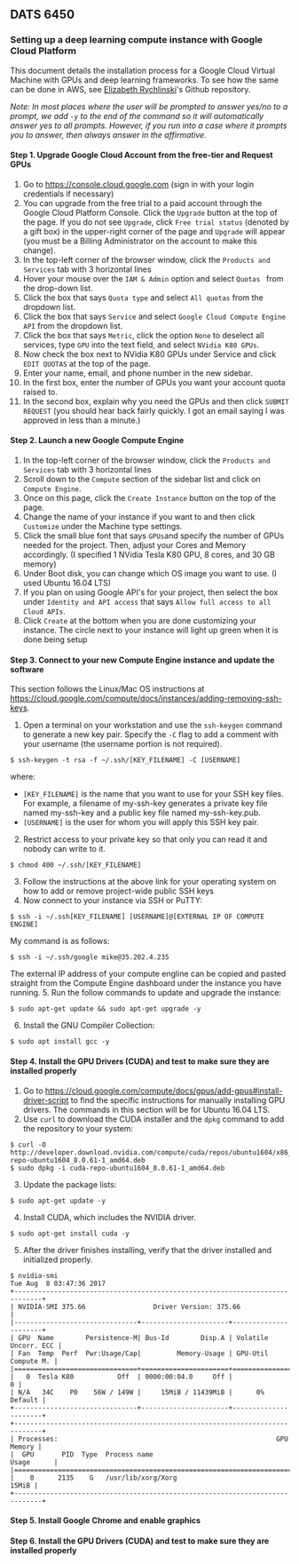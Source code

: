 ## DATS 6450
### Setting up a deep learning compute instance with Google Cloud Platform

This document details the installation process for a Google Cloud Virtual Machine with GPUs and deep learning frameworks. 
To see how the same can be done in AWS, see [Elizabeth Rychlinski](https://github.com/ERych/CC-Summer17/blob/master/Project-Phase1.md)'s
Github repository.

*Note: In most places where the user will be prompted to answer yes/no to a prompt, we add `-y` to the end of the command so it will automatically answer yes to all prompts. However, if you run into a case where it prompts you to answer, then always answer in the affirmative.*

#### Step 1. Upgrade Google Cloud Account from the free-tier and Request GPUs
1. Go to https://console.cloud.google.com (sign in with your login credentials if necessary)
2. You can upgrade from the free trial to a paid account through the Google Cloud Platform Console. Click the `Upgrade` button at the top of the page. If you do not see `Upgrade`, click `Free trial status` (denoted by a gift box) in the upper-right corner of the page and `Upgrade` will appear (you must be a Billing Administrator on the account to make this change).
3. In the top-left corner of the browser window, click the `Products and Services` tab with 3 horizontal lines
4. Hover your mouse over the `IAM & Admin` option and select `Quotas ` from the drop-down list. 
5. Click the box that says `Quota type` and select `All quotas` from the dropdown list. 
6. Click the box that says `Service` and select `Google Cloud Compute Engine API` from the dropdown list. 
7. Click the box that says `Metric`, click the option `None` to deselect all services, type `GPU` into the text field, and select `NVidia K80 GPUs`. 
8. Now check the box next to NVidia K80 GPUs under Service and click `EDIT QUOTAS` at the top of the page. 
9. Enter your name, email, and phone number in the new sidebar.
10. In the first box, enter the number of GPUs you want your account quota raised to. 
11. In the second box, explain why you need the GPUs and then click `SUBMIT REQUEST` (you should hear back fairly quickly. I got an email saying I was approved in less than a minute.)

#### Step 2. Launch a new Google Compute Engine
1. In the top-left corner of the browser window, click the `Products and Services` tab with 3 horizontal lines
2. Scroll down to the `Compute` section of the sidebar list and click on `Compute Engine`.
3. Once on this page, click the `Create Instance` button on the top of the page. 
4. Change the name of your instance if you want to and then click `Customize` under the Machine type settings. 
5. Click the small blue font that says `GPUs`and specify the number of GPUs needed for the project. Then, adjust your Cores and Memory accordingly. (I specified 1 NVidia Tesla K80 GPU, 8 cores, and 30 GB memory)
6. Under Boot disk, you can change which OS image you want to use. (I used Ubuntu 16.04 LTS)
7. If you plan on using Google API's for your project, then select the box under `Identity and API access` that says `Allow full access to all Cloud APIs`.
8. Click `Create` at the bottom when you are done customizing your instance. 
The circle next to your instance will light up green when it is done being setup

#### Step 3. Connect to your new Compute Engine instance and update the software
This section follows the Linux/Mac OS instructions at https://cloud.google.com/compute/docs/instances/adding-removing-ssh-keys.
1. Open a terminal on your workstation and use the `ssh-keygen` command to generate a new key pair. Specify the `-C` flag to add a comment with your username (the username portion is not required).
```
$ ssh-keygen -t rsa -f ~/.ssh/[KEY_FILENAME] -C [USERNAME]
```
where: 
- `[KEY_FILENAME]` is the name that you want to use for your SSH key files. For example, a filename of my-ssh-key generates a private key file named my-ssh-key and a public key file named my-ssh-key.pub.
- `[USERNAME]` is the user for whom you will apply this SSH key pair.
2. Restrict access to your private key so that only you can read it and nobody can write to it.
```
$ chmod 400 ~/.ssh/[KEY_FILENAME]
```
3. Follow the instructions at the above link for your operating system on how to add or remove project-wide public SSH keys
4. Now connect to your instance via SSH or PuTTY: 
```
$ ssh -i ~/.ssh[KEY_FILENAME] [USERNAME]@[EXTERNAL IP OF COMPUTE ENGINE]
```
My command is as follows: 
```
$ ssh -i ~/.ssh/google mike@35.202.4.235
```
The external IP address of your compute engline can be copied and pasted straight from the Compute Engine dashboard under the instance you have running. 
5. Run the follow commands to update and upgrade the instance: 
```
$ sudo apt-get update && sudo apt-get upgrade -y
```
6. Install the GNU Compiler Collection: 
```
$ sudo apt install gcc -y
```

#### Step 4. Install the GPU Drivers (CUDA) and test to make sure they are installed properly
1. Go to https://cloud.google.com/compute/docs/gpus/add-gpus#install-driver-script to find the specific instructions for manually installing GPU drivers. The commands in this section will be for Ubuntu 16.04 LTS. 
2. Use `curl` to download the CUDA installer and the `dpkg` command to add the repository to your system:
```
$ curl -O http://developer.download.nvidia.com/compute/cuda/repos/ubuntu1604/x86_64/cuda-repo-ubuntu1604_8.0.61-1_amd64.deb
$ sudo dpkg -i cuda-repo-ubuntu1604_8.0.61-1_amd64.deb
```
3. Update the package lists:
```
$ sudo apt-get update -y
```
4. Install CUDA, which includes the NVIDIA driver.
```
$ sudo apt-get install cuda -y
```
5. After the driver finishes installing, verify that the driver installed and initialized properly.
```
$ nvidia-smi
Tue Aug  8 03:47:36 2017       
+-----------------------------------------------------------------------------+
| NVIDIA-SMI 375.66                 Driver Version: 375.66                    |
|-------------------------------+----------------------+----------------------+
| GPU  Name        Persistence-M| Bus-Id        Disp.A | Volatile Uncorr. ECC |
| Fan  Temp  Perf  Pwr:Usage/Cap|         Memory-Usage | GPU-Util  Compute M. |
|===============================+======================+======================|
|   0  Tesla K80           Off  | 0000:00:04.0     Off |                    0 |
| N/A   34C    P0    56W / 149W |     15MiB / 11439MiB |      0%      Default |
+-------------------------------+----------------------+----------------------+                                                                               
+-----------------------------------------------------------------------------+
| Processes:                                                       GPU Memory |
|  GPU       PID  Type  Process name                               Usage      |
|=============================================================================|
|    0      2135    G   /usr/lib/xorg/Xorg                              15MiB |
+-----------------------------------------------------------------------------+
```

#### Step 5. Install Google Chrome and enable graphics


#### Step 6. Install the GPU Drivers (CUDA) and test to make sure they are installed properly
